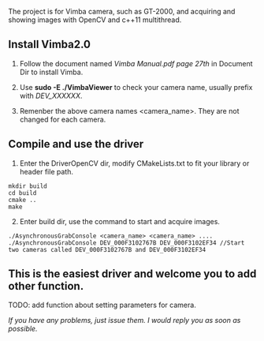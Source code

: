 The project is for Vimba camera, such as GT-2000, and acquiring and showing images with OpenCV and c++11 multithread.

## Install Vimba2.0

1. Follow the document named *Vimba Manual.pdf page 27th* in Document Dir to install Vimba.

2. Use **sudo -E ./VimbaViewer** to check your camera name, usually prefix with *DEV_XXXXXX*.

3. Remenber the above camera names <camera_name>. They are not changed for each camera.

## Compile and use the driver

1. Enter the DriverOpenCV dir, modify CMakeLists.txt to fit your library or header file path.

```
mkdir build
cd build
cmake ..
make
```

2. Enter build dir, use the command to start and acquire images.

```
./AsynchronousGrabConsole <camera_name> <camera_name> ....
./AsynchronousGrabConsole DEV_000F3102767B DEV_000F3102EF34 //Start two cameras called DEV_000F3102767B and DEV_000F3102EF34
```

## This is the easiest driver and welcome you to add other function.

TODO: add function about setting parameters for camera.

*If you have any problems, just issue them. I would reply you as soon as possible.*
